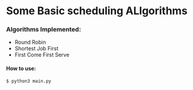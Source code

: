 # Some Basic scheduling ALlgorithms

### Algorithms Implemented:
- Round Robin
- Shortest Job First
- First Come First Serve

#### How to use:
```
$ python3 main.py
```
